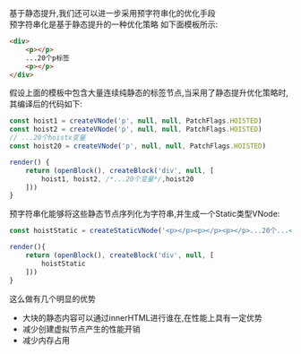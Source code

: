 基于静态提升,我们还可以进一步采用预字符串化的优化手段  
预字符串化是基于静态提升的一种优化策略
如下面模板所示:
```html
<div>
    <p></p>
    ...20个p标签
    <p></p>
</div>
```
假设上面的模板中包含大量连续纯静态的标签节点,当采用了静态提升优化策略时,其编译后的代码如下:
```js
const hoist1 = createVNode('p', null, null, PatchFlags.HOISTED)
const hoist2 = createVNode('p', null, null, PatchFlags.HOISTED)
// ...20个hoistx变量
const hoist20 = createVNode('p', null, null, PatchFlags.HOISTED)

render() {
    return (openBlock(), createBlock('div', null, [
        hoist1, hoist2, /*...20个变量*/,hoist20
    ]))
}
```
预字符串化能够将这些静态节点序列化为字符串,并生成一个Static类型VNode:
```js
const hoistStatic = createStaticVNode('<p></p><p></p><p></p>...20个...<p></p>')

render(){
    return (openBlock(), createBlock('div', null, [
        hoistStatic
    ]))
}
```
这么做有几个明显的优势
- 大块的静态内容可以通过innerHTML进行谁在,在性能上具有一定优势
- 减少创建虚拟节点产生的性能开销
- 减少内存占用